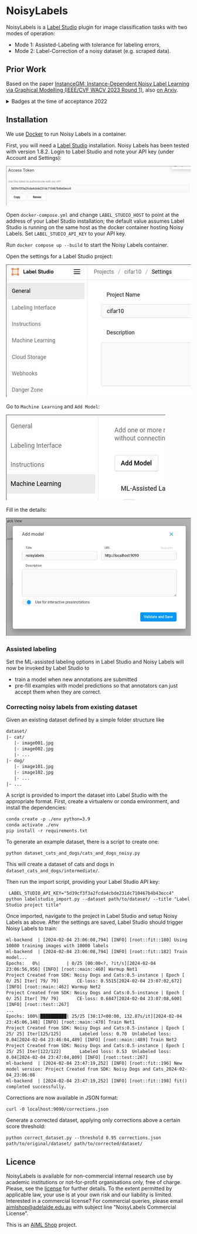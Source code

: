 # NoisyLabels

NoisyLabels is a [Label Studio](https://labelstud.io) plugin for image classification tasks with two modes of operation:  
* Mode 1: Assisted-Labeling with tolerance for labeling errors,
* Mode 2: Label-Correction of a noisy dataset (e.g. scraped data).

## Prior Work

Based on the paper [InstanceGM: Instance-Dependent Noisy Label Learning via Graphical Modelling (IEEE/CVF WACV 2023 Round 1)](https://openaccess.thecvf.com/content/WACV2023/html/Garg_Instance-Dependent_Noisy_Label_Learning_via_Graphical_Modelling_WACV_2023_paper.html), also [on Arxiv](https://arxiv.org/abs/2209.00906).

<details><summary>Badges at the time of acceptance 2022</summary>

[![PWC](https://img.shields.io/endpoint.svg?url=https://paperswithcode.com/badge/instance-dependent-noisy-label-learning-via/learning-with-noisy-labels-on-animal)](https://paperswithcode.com/sota/learning-with-noisy-labels-on-animal?p=instance-dependent-noisy-label-learning-via)

[![PWC](https://img.shields.io/endpoint.svg?url=https://paperswithcode.com/badge/instance-dependent-noisy-label-learning-via/learning-with-noisy-labels-on-cifar-10)](https://paperswithcode.com/sota/learning-with-noisy-labels-on-cifar-10?p=instance-dependent-noisy-label-learning-via)

[![PWC](https://img.shields.io/endpoint.svg?url=https://paperswithcode.com/badge/instance-dependent-noisy-label-learning-via/learning-with-noisy-labels-on-cifar-100)](https://paperswithcode.com/sota/learning-with-noisy-labels-on-cifar-100?p=instance-dependent-noisy-label-learning-via)

[![PWC](https://img.shields.io/endpoint.svg?url=https://paperswithcode.com/badge/instance-dependent-noisy-label-learning-via/learning-with-noisy-labels-on-red)](https://paperswithcode.com/sota/learning-with-noisy-labels-on-red?p=instance-dependent-noisy-label-learning-via)

[![PWC](https://img.shields.io/endpoint.svg?url=https://paperswithcode.com/badge/instance-dependent-noisy-label-learning-via/image-classification-on-red-miniimagenet-40)](https://paperswithcode.com/sota/image-classification-on-red-miniimagenet-40?p=instance-dependent-noisy-label-learning-via)

[![PWC](https://img.shields.io/endpoint.svg?url=https://paperswithcode.com/badge/instance-dependent-noisy-label-learning-via/learning-with-noisy-labels-on-red-1)](https://paperswithcode.com/sota/learning-with-noisy-labels-on-red-1?p=instance-dependent-noisy-label-learning-via)

[![PWC](https://img.shields.io/endpoint.svg?url=https://paperswithcode.com/badge/instance-dependent-noisy-label-learning-via/image-classification-on-red-miniimagenet-60)](https://paperswithcode.com/sota/image-classification-on-red-miniimagenet-60?p=instance-dependent-noisy-label-learning-via)

[![PWC](https://img.shields.io/endpoint.svg?url=https://paperswithcode.com/badge/instance-dependent-noisy-label-learning-via/learning-with-noisy-labels-on-red-2)](https://paperswithcode.com/sota/learning-with-noisy-labels-on-red-2?p=instance-dependent-noisy-label-learning-via)

[![PWC](https://img.shields.io/endpoint.svg?url=https://paperswithcode.com/badge/instance-dependent-noisy-label-learning-via/image-classification-on-red-miniimagenet-80)](https://paperswithcode.com/sota/image-classification-on-red-miniimagenet-80?p=instance-dependent-noisy-label-learning-via)

[![PWC](https://img.shields.io/endpoint.svg?url=https://paperswithcode.com/badge/instance-dependent-noisy-label-learning-via/learning-with-noisy-labels-on-red-3)](https://paperswithcode.com/sota/learning-with-noisy-labels-on-red-3?p=instance-dependent-noisy-label-learning-via)

[![PWC](https://img.shields.io/endpoint.svg?url=https://paperswithcode.com/badge/instance-dependent-noisy-label-learning-via/image-classification-on-red-miniimagenet-20)](https://paperswithcode.com/sota/image-classification-on-red-miniimagenet-20?p=instance-dependent-noisy-label-learning-via)

[![PWC](https://img.shields.io/endpoint.svg?url=https://paperswithcode.com/badge/instance-dependent-noisy-label-learning-via/image-classification-on-clothing1m)](https://paperswithcode.com/sota/image-classification-on-clothing1m?p=instance-dependent-noisy-label-learning-via)
</details>

## Installation

We use [Docker](https://docs.docker.com/) to run Noisy Labels in a container.

First, you will need a [Label Studio](https://labelstud.io) installation. Noisy Labels has been tested with version 1.8.2. Login to Label Studio and note your API key (under Account and Settings):

![API_key](./images/apikey.jpg)

Open `docker-compose.yml` and change `LABEL_STUDIO_HOST` to point at the address of your Label Studio installation; the default value assumes Label Studio is running on the same host as the docker container hosting Noisy Labels. Set `LABEL_STUDIO_API_KEY` to your API key.

Run `docker compose up --build` to start the Noisy Labels container.

Open the settings for a Label Studio project:

![LS_project_settings](./images/ls_project_settings.jpg)

Go to `Machine Learning` and `Add Model`:

![ML_add_model](./images/ml_add_model.jpg)

Fill in the details:

![add_model_modal](./images/add_model_modal.jpg)

### Assisted labeling

Set the ML-assisted labeling options in Label Studio and Noisy Labels will now be invoked by Label Studio to

- train a model when new annotations are submitted
- pre-fill examples with model predictions so that annotators can just accept them when they are correct.

### Correcting noisy labels from existing dataset

Given an existing dataset defined by a simple folder structure like

```
dataset/
|- cat/
   |- image001.jpg
   |- image002.jpg
   |- ...
|- dog/
   |- image101.jpg
   |- image102.jpg
   |- ...
|- ...
```

A script is provided to import the dataset into Label Studio with the appropriate format.
First, create a virtualenv or conda environment, and install the dependencies:

```shell
conda create -p ./env python=3.9
conda activate ./env
pip install -r requirements.txt
```

To generate an example dataset, there is a script to create one:

```shell
python dataset_cats_and_dogs/cats_and_dogs_noisy.py
```

This will create a dataset of cats and dogs in `dataset_cats_and_dogs/intermediate/`.

Then run the import script, providing your Label Studio API key:

```shell
 LABEL_STUDIO_API_KEY="5d39cf3f3a2fcda4cbde231dc710467b4b43ecc4" python labelstudio_import.py --dataset path/to/dataset/ --title "Label Studio project title"
 ```

Once imported, navigate to the project in Label Studio and setup Noisy Labels as above. After the settings are saved, Label Studio should trigger Noisy Labels to train:

```shell
ml-backend  | [2024-02-04 23:06:08,794] [INFO] [root::fit::180] Using 10000 training images with 10000 labels
ml-backend  | [2024-02-04 23:06:08,794] [INFO] [root::fit::182] Train model...
Epochs:   0%|          | 0/25 [00:00<?, ?it/s][2024-02-04 23:06:56,956] [INFO] [root::main::460] Warmup Net1
Project Created from SDK: Noisy Dogs and Cats:0.5-instance | Epoch [  0/ 25] Iter[ 79/ 79]       CE-loss: 0.5515[2024-02-04 23:07:02,672] [INFO] [root::main::462] Warmup Net2
Project Created from SDK: Noisy Dogs and Cats:0.5-instance | Epoch [  0/ 25] Iter[ 79/ 79]       CE-loss: 0.6847[2024-02-04 23:07:08,600] [INFO] [root::test::267]
...
Epochs: 100%|██████████| 25/25 [38:17<00:00, 132.87s/it][2024-02-04 23:45:06,148] [INFO] [root::main::470] Train Net1
Project Created from SDK: Noisy Dogs and Cats:0.5-instance | Epoch [ 25/ 25] Iter[125/125]       Labeled loss: 0.70  Unlabeled loss: 0.04[2024-02-04 23:46:04,489] [INFO] [root::main::489] Train Net2
Project Created from SDK: Noisy Dogs and Cats:0.5-instance | Epoch [ 25/ 25] Iter[122/122]       Labeled loss: 0.53  Unlabeled loss: 0.04[2024-02-04 23:47:04,809] [INFO] [root::test::267]
ml-backend  | [2024-02-04 23:47:19,252] [INFO] [root::fit::196] New model version: Project Created from SDK: Noisy Dogs and Cats_2024-02-04_23:06:08
ml-backend  | [2024-02-04 23:47:19,252] [INFO] [root::fit::198] fit() completed successfully.
```

Corrections are now available in JSON format:

```shell
curl -O localhost:9090/corrections.json
```

Generate a corrected dataset, applying only corrections above a certain score threshold:

```shell
python correct_dataset.py --threshold 0.95 corrections.json path/to/original/dataset/ path/to/corrected/dataset/
```

## Licence

NoisyLabels is available for non-commercial internal research use by academic institutions or not-for-profit organisations only, free of charge. Please, see the [license](./license.txt) for further details. To the extent permitted by applicable law, your use is at your own risk and our liability is limited. Interested in a commercial license? For commercial queries, please email <aimlshop@adelaide.edu.au> with subject line "NoisyLabels Commercial License".


This is an [AIML Shop](https://aiml.shop) project.
